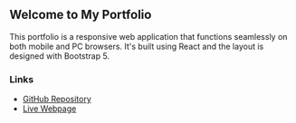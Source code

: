 ## Welcome to My Portfolio

This portfolio is a responsive web application that functions seamlessly on both mobile and PC browsers.
It's built using React and the layout is designed with Bootstrap 5.


### Links

- [GitHub Repository](https://github.com/elriot/portfolio)
- [Live Webpage](https://elriot.github.io/portfolio)